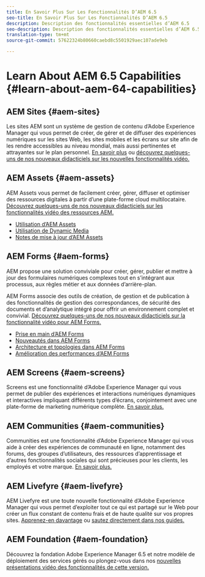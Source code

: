 ```yaml
---
title: En Savoir Plus Sur Les Fonctionnalités D’AEM 6.5
seo-title: En Savoir Plus Sur Les Fonctionnalités D’AEM 6.5
description: Description des fonctionnalités essentielles d’AEM 6.5
seo-description: Description des fonctionnalités essentielles d’AEM 6.5
translation-type: tm+mt
source-git-commit: 57622324b80660caebd8c5501929aec107ade9eb

---
```



# Learn About AEM 6.5 Capabilities {#learn-about-aem-64-capabilities}

## AEM Sites {#aem-sites}

Les sites AEM sont un système de gestion de contenu d’Adobe Experience Manager qui vous permet de créer, de gérer et de diffuser des expériences numériques sur les sites Web, les sites mobiles et les écrans sur site afin de les rendre accessibles au niveau mondial, mais aussi pertinentes et attrayantes sur le plan personnel. [En savoir plus](http://www.adobe.com/marketing-cloud/enterprise-content-management/web-cms.html) ou [découvrez quelques-uns de nos nouveaux didacticiels sur les nouvelles fonctionnalités vidéo.](https://helpx.adobe.com/experience-manager/kt/sites/index/aem-6-5-sites.html)

## AEM Assets {#aem-assets}

AEM Assets vous permet de facilement créer, gérer, diffuser et optimiser des ressources digitales à partir d’une plate-forme cloud multilocataire. [Découvrez quelques-uns de nos nouveaux didacticiels sur les fonctionnalités vidéo des ressources AEM.](https://helpx.adobe.com/experience-manager/kt/assets/index/aem-6-4-assets.html)

* [Utilisation d’AEM Assets](/help/assets/managing-assets-touch-ui.md)
* [Utilisation de Dynamic Media](/help/assets/dynamic-media.md)
* [Notes de mise à jour d’AEM Assets](/help/release-notes/assets.md)

## AEM Forms {#aem-forms}

AEM propose une solution conviviale pour créer, gérer, publier et mettre à jour des formulaires numériques complexes tout en s’intégrant aux processus, aux règles métier et aux données d’arrière-plan.

AEM Forms associe des outils de création, de gestion et de publication à des fonctionnalités de gestion des correspondances, de sécurité des documents et d’analytique intégré pour offrir un environnement complet et convivial. [Découvrez quelques-uns de nos nouveaux didacticiels sur la fonctionnalité vidéo pour AEM Forms.](https://helpx.adobe.com/experience-manager/kt/forms/index/aem-6-5-forms.html)

* [Prise en main d’AEM Forms](/help/forms/using/introduction-aem-forms.md)
* [Nouveautés dans AEM Forms](/help/forms/using/whats-new.md) 
* [Architecture et topologies dans AEM Forms](/help/forms/using/aem-forms-architecture-deployment.md) 
* [Amélioration des performances d’AEM Forms](/help/forms/using/performance-tuning-aem-forms.md) 

## AEM Screens {#aem-screens}

Screens est une fonctionnalité d’Adobe Experience Manager qui vous permet de publier des expériences et interactions numériques dynamiques et interactives impliquant différents types d’écrans, conjointement avec une plate-forme de marketing numérique complète.  [En savoir plus.](https://docs.adobe.com/content/help/en/experience-manager-screens/user-guide/aem-screens-introduction.html)

## AEM Communities {#aem-communities}

Communities est une fonctionnalité d’Adobe Experience Manager qui vous aide à créer des expériences de communauté en ligne, notamment des forums, des groupes d’utilisateurs, des ressources d’apprentissage et d’autres fonctionnalités sociales qui sont précieuses pour les clients, les employés et votre marque. [En savoir plus.](http://www.adobe.com/marketing-cloud/enterprise-content-management/social-community-cms.html)

## AEM Livefyre {#aem-livefyre}

AEM Livefyre est une toute nouvelle fonctionnalité d’Adobe Experience Manager qui vous permet d’exploiter tout ce qui est partagé sur le Web pour créer un flux constant de contenu frais et de haute qualité sur vos propres sites. [Apprenez-en davantage](http://www.adobe.com/marketing-cloud/enterprise-content-management/ugc-content-platform.html) ou [sautez directement dans nos guides.](https://answers.livefyre.com/product/livefyre-for-adobe-experience-manager-aem/)

## AEM Foundation {#aem-foundation}

Découvrez la fondation [](/help/sites-deploying/home.md) Adobe Experience Manager 6.5 et notre modèle de déploiement des services gérés ou plongez-vous dans nos [nouvelles présentations vidéo des fonctionnalités de cette version.](https://helpx.adobe.com/experience-manager/kt/sites/index/aem-6-5-sites.html)
